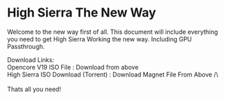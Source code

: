 # High Sierra The New Way
Welcome to the new way first of all. 
This document will include everything you need to get High Sierra Working the new way. Including GPU Passthrough.

Download Links: <br />
Opencore V19 ISO File : Download from above <br />
High Sierra ISO Download (Torrent) : Download Magnet File From Above /\ <br />
<br />
Thats all you need!